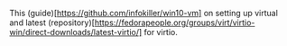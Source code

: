 This (guide)[https://github.com/infokiller/win10-vm] on setting up virtual and latest (repository)[https://fedorapeople.org/groups/virt/virtio-win/direct-downloads/latest-virtio/] for virtio.
